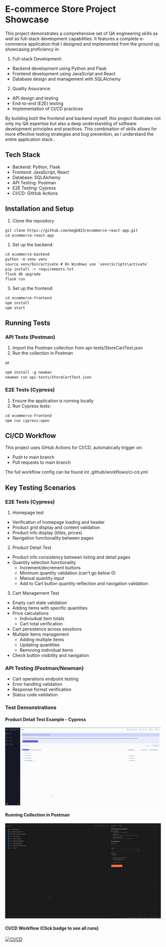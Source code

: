 # E-commerce Store Project Showcase

This project demonstrates a comprehensive set of QA engineering skills as well as full-stack development capabilities. It features a complete e-commerce application that I designed and implemented from the ground up, showcasing proficiency in:

1. Full-stack Development:

- Backend development using Python and Flask
- Frontend development using JavaScript and React
- Database design and management with SQLAlchemy


2. Quality Assurance:

- API design and testing
- End-to-end (E2E) testing
- Implementation of CI/CD practices

By building both the frontend and backend myself, this project illustrates not only my QA expertise but also a deep understanding of software development principles and practices. This combination of skills allows for more effective testing strategies and bug prevention, as I understand the entire application stack.

## Tech Stack

- Backend: Python, Flask
- Frontend: JavaScript, React
- Database: SQLAlchemy
- API Testing: Postman
- E2E Testing: Cypress
- CI/CD: GitHub Actions

## Installation and Setup

1. Clone the repository

```
git clone https://github.com/megb023/ecommerce-react-app.git
cd ecommerce-react-app
```
1. Set up the backend:

```
cd ecommerce-backend
python -m venv venv
source venv/bin/activate # On Windows use `venv\Scripts\activate`
pip install -r requirements.txt
flask db upgrade
flask run
```
3. Set up the frontend:

```
cd ecommerce-frontend
npm install
npm start
```

## Running Tests
### API Tests (Postman)
1. Import the Postman collection from api-tests/StoreCartTest.json
2. Run the collection in Postman

or

```
npm install -g newman
newman run api-tests/StoreCartTest.json
```

### E2E Tests (Cypress)
1. Ensure the application is running locally
2. Run Cypress tests:
```
cd ecommerce-frontend
npm run cypress:open
```
## CI/CD Workflow
This project uses GiHub Actions for CI/CD, automatically trigger on:
- Push to main branch
- Pull requests to main branch

The full workflow config can be found int .github/workflows/ci-cd.yml

## Key Testing Scenarios

### E2E Tests (Cypress)

1. Homepage test
- Verification of homepage loading and header
- Product grid display and content validation
- Product info display (titles, prices)
- Navigation functionality between pages

2. Product Detail Test
- Product info consistency between listing and detail pages
- Quantity selection functionality
  - Increment/decrement buttons
  - Minimum quantity validation (can't go below 0)
  - Manual quantity input
  - Add to Cart button quantity reflection and navigation validation

3. Cart Management Test
- Empty cart state validation
- Adding items with specific quantities
- Price calculations
  - Indiviudual item totals
  - Cart total verification
- Cart persistence across sesstions
- Multiple items management
  - Adding multiple items
  - Updating quantities
  - Removing individual items
- Check button visibility and navigation

### API Testing (Postman/Newman)

- Cart operations endpoint testing
- Error handling validation
- Response format verification
- Status code validation

### Test Demonstrations
#### Product Detail Test Example - Cypress
![Product Detail tests](demos/product_detail_tests.gif)

#### Running Collection in Postman
![Postman Tests](demos/postman_tests.gif)

#### CI/CD Workflow (Click badge to see all runs)
[![CI/CD](https://github.com/megb023/ecommerce-react-app/actions/workflows/ci-cd.yml/badge.svg?branch=main)](https://github.com/megb023/ecommerce-react-app/actions)


